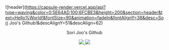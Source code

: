 <!--![header](https://capsule-render.vercel.app/api?type=waving&color=0:5E64AD,100:6FCBE3&height=200&text=Hello-World!&fontColor=FFFFFF)-->

![header](https://capsule-render.vercel.app/api?type=waving&color=0:5E64AD,100:6FCBE3&height=200&section=header&text=Hello%World!&fontSize=90&animation=fadeIn&fontAlignY=38&desc=Sori Joo's Github!&descAlignY=51&descAlign=62)
<p align='center'> Sori Joo's Github </p>
<p align='center'>
  <a href="https://github.com/kyechan99/capsule-render/labels/Idea">
    <img src="https://img.shields.io/badge/IDEA%20ISSUE%20-%23F7DF1E.svg?&style=for-the-badge&&logoColor=white"/>
  </a>
  <a href="#demo">
    <img src="https://img.shields.io/badge/DEMO%20-%234FC08D.svg?&style=for-the-badge&&logoColor=white"/>
  </a>
</p>



<!--
### Hi there 👋


**sorijoo/sorijoo** is a ✨ _special_ ✨ repository because its `README.md` (this file) appears on your GitHub profile.

Here are some ideas to get you started:

- 🔭 I’m currently working on ...
- 🌱 I’m currently learning ...
- 👯 I’m looking to collaborate on ...
- 🤔 I’m looking for help with ...
- 💬 Ask me about ...
- 📫 How to reach me: ...
- 😄 Pronouns: ...
- ⚡ Fun fact: ...
-->
